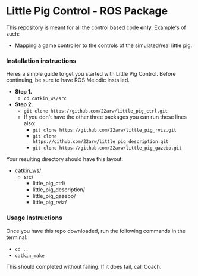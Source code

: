 # Little Pig Control - ROS Package

This repository is meant for all the control based code **only**. Example's of such:
- Mapping a game controller to the controls of the simulated/real little pig.

### Installation instructions

Heres a simple guide to get you started with Little Pig Control. Before continuing, be sure to have ROS Melodic installed.

- **Step 1.**
  - ```cd catkin_ws/src```
- **Step 2.**
  - ```git clone https://github.com/22arw/little_pig_ctrl.git```
  - If you don't have the other three packages you can run these lines also:
    - ```git clone https://github.com/22arw/little_pig_rviz.git```
    - ```git clone https://github.com/22arw/little_pig_description.git```
    - ```git clone https://github.com/22arw/little_pig_gazebo.git```

Your resulting directory should have this layout:

- catkin_ws/
  - src/
    - little_pig_ctrl/
    - little_pig_description/
    - little_pig_gazebo/
    - little_pig_rviz/

### Usage Instructions

Once you have this repo downloaded, run the following commands in the terminal:

- ```cd ..```
- ```catkin_make```

This should completed without failing. If it does fail, call Coach.
